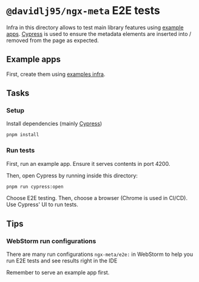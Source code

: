 # `@davidlj95/ngx-meta` E2E tests

Infra in this directory allows to test main library features using [example apps](../examples). [Cypress] is used to ensure the metadata elements are inserted into / removed from the page as expected.

[Cypress]: https://www.cypress.io/

## Example apps

First, create them using [examples infra](../examples).

## Tasks

### Setup

Install dependencies (mainly [Cypress])

```sh
pnpm install
```

### Run tests

First, run an example app. Ensure it serves contents in port 4200.

Then, open Cypress by running inside this directory:

```sh
pnpm run cypress:open
```

Choose E2E testing. Then, choose a browser (Chrome is used in CI/CD). Use Cypress' UI to run tests.

## Tips

### WebStorm run configurations

There are many run configurations `ngx-meta/e2e:` in WebStorm to help you run E2E tests and see results right in the IDE

Remember to serve an example app first.

